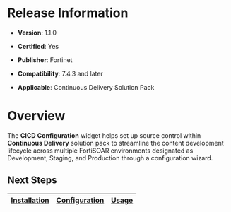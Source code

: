 # Release Information

- **Version**: 1.1.0

- **Certified**: Yes

- **Publisher**: Fortinet  

- **Compatibility**: 7.4.3 and later

- **Applicable**: Continuous Delivery Solution Pack

# Overview

The **CICD Configuration** widget helps set up source control within **Continuous Delivery** solution pack to streamline the content development lifecycle across multiple FortiSOAR environments designated as Development, Staging, and Production through a configuration wizard.

## Next Steps

| [Installation](./docs/setup.md#installation) | [Configuration](./docs/setup.md#configuration) | [Usage](./docs/usage.md) |
|----------------------------------------------|------------------------------------------------|--------------------------|